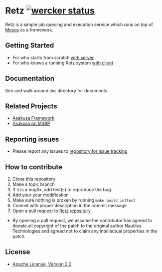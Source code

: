 # Retz [![wercker status](https://app.wercker.com/status/8aa503883d1a504ebd34ae72b9ac9dfd/s/master "wercker status")](https://app.wercker.com/project/byKey/8aa503883d1a504ebd34ae72b9ac9dfd)

Retz is a simple job queuing and execution service which runs on top
of [Mesos](https://mesos.apache.org) as a framework.

## Getting Started

* For who starts from scratch [with server](https://github.com/retz/retz/blob/master/doc/getting-started-server.rst)
* For who knows a running Retz system [with client](https://github.com/retz/retz/blob/master/doc/getting-started-client.rst)

## Documentation

See and walk around `doc` directory for documents.

## Related Projects

* [Asakusa Framework](https://github.com/asakusafw/asakusafw)
* [Asakusa on M3BP](https://github.com/asakusafw/asakusafw-m3bp)

## Reporting issues
* Please report any issues to [repository for issue tracking](https://github.com/retz/retz/issues)

## How to contribute
1. Clone this repository
1. Make a topic branch
1. If it is a bugfix, add test(s) to reproduce the bug
1. Add your your modification
1. Make sure nothing is broken by running `make build inttest`
1. Commit with proper description in the commit message
1. Open a pull request to [Retz repository](https://github.com/retz/retz)

* By opening a pull request, we assume the contributor has agreed to donate
  all copyright of the patch to the original author Nautilus Technologies
  and agreed not to claim any intellectual properties in the patch.

## License
* [Apache License, Version 2.0](http://www.apache.org/licenses/LICENSE-2.0)
